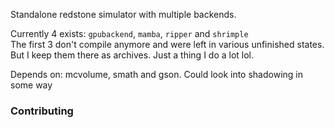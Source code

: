 Standalone redstone simulator with multiple backends.

Currently 4 exists: `gpubackend`, `mamba`, `ripper` and `shrimple`\
The first 3 don't compile anymore and were left in various unfinished states. But I keep them there as archives.
Just a thing I do a lot lol.

Depends on: mcvolume, smath and gson.
Could look into shadowing in some way

### Contributing
